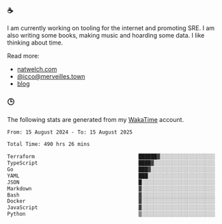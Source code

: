 ### ☕

I am currently working on tooling for the internet and promoting SRE. I am also writing some books, making music and hoarding some data. I like thinking about time.

Read more:

 - [natwelch.com](https://natwelch.com)
 - [@icco@merveilles.town](https://merveilles.town/@icco)
 - [blog](https://writing.natwelch.com)

### 🕒

The following stats are generated from my [WakaTime](https://wakatime.com/@icco) account.

<!--START_SECTION:waka-->

```txt
From: 15 August 2024 - To: 15 August 2025

Total Time: 490 hrs 26 mins

Terraform                                  ██████▓░░░░░░░░░░░░░░░░░░   27.10 %
TypeScript                                 ████▓░░░░░░░░░░░░░░░░░░░░   19.22 %
Go                                         ███▓░░░░░░░░░░░░░░░░░░░░░   15.20 %
YAML                                       ███░░░░░░░░░░░░░░░░░░░░░░   11.78 %
JSON                                       █░░░░░░░░░░░░░░░░░░░░░░░░   04.32 %
Markdown                                   ▓░░░░░░░░░░░░░░░░░░░░░░░░   03.02 %
Bash                                       ▓░░░░░░░░░░░░░░░░░░░░░░░░   02.97 %
Docker                                     ▓░░░░░░░░░░░░░░░░░░░░░░░░   02.21 %
JavaScript                                 ▓░░░░░░░░░░░░░░░░░░░░░░░░   02.18 %
Python                                     ▒░░░░░░░░░░░░░░░░░░░░░░░░   01.64 %
```

<!--END_SECTION:waka-->
